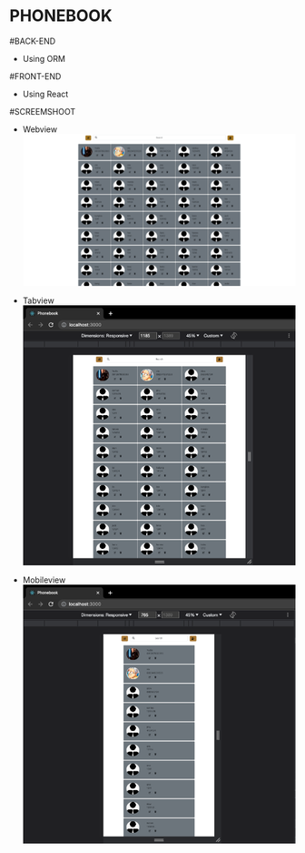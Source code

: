 # PHONEBOOK
#BACK-END  
- Using ORM

#FRONT-END
- Using React

#SCREEMSHOOT 
- Webview
![alt text](https://github.com/Dean12-web/PHONEBOOK/blob/main/screenshoot/WebView.png)

- Tabview
![alt text](https://github.com/Dean12-web/PHONEBOOK/blob/main/screenshoot/Tabview.png)

- Mobileview
![alt text](https://github.com/Dean12-web/PHONEBOOK/blob/main/screenshoot/MobileView.png)
